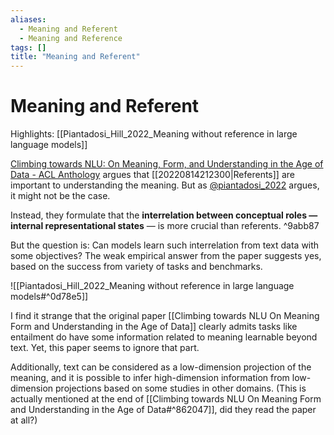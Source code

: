 ```yaml
---
aliases:
  - Meaning and Referent
  - Meaning and Reference
tags: []
title: "Meaning and Referent"
---
```


# Meaning and Referent

Highlights: [[Piantadosi_Hill_2022_Meaning without reference in large language models]]

[Climbing towards NLU: On Meaning, Form, and Understanding in the Age of Data - ACL Anthology](https://aclanthology.org/2020.acl-main.463/) argues that [[20220814212300|Referents]] are important to understanding the meaning. But as [@piantadosi_2022](zotero://select/items/@piantadosi_2022) argues, it might not be the case.

Instead, they formulate that the **interrelation between conceptual roles — internal representational states** — is more crucial than referents. ^9abb87

But the question is: Can models learn such interrelation from text data with some objectives? The weak empirical answer from the paper suggests yes, based on the success from variety of tasks and benchmarks.

![[Piantadosi_Hill_2022_Meaning without reference in large language models#^0d78e5]]

I find it strange that the original paper [[Climbing towards NLU On Meaning Form and Understanding in the Age of Data]] clearly admits tasks like entailment do have some information related to meaning learnable beyond text. Yet, this paper seems to ignore that part.

Additionally, text can be considered as a low-dimension projection of the meaning, and it is possible to infer high-dimension information from low-dimension projections based on some studies in other domains. (This is actually mentioned at the end of [[Climbing towards NLU On Meaning Form and Understanding in the Age of Data#^862047]], did they read the paper at all?)